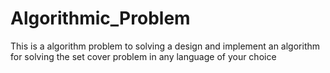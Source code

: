 # Algorithmic_Problem
This is a algorithm problem to solving  a design and implement an algorithm for solving the set cover problem in any language of your choice 
